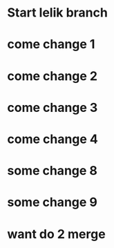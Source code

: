 # Start lelik branch
# come change 1 

# come change 2

# come change 3

# come change 4

# some change 8

# some change 9

# want do 2 merge

